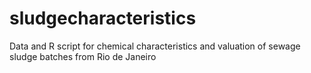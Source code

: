 # sludgecharacteristics
Data and R script for chemical characteristics and valuation of sewage sludge batches from Rio de Janeiro 
